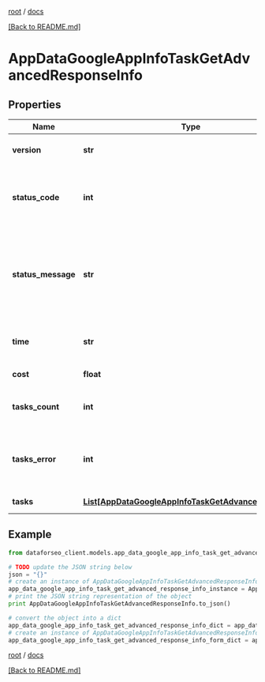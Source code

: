 [root](./../ "root") / [docs](./ "docs")

[[Back to README.md]](./../README.md "[Back to README.md]")

# AppDataGoogleAppInfoTaskGetAdvancedResponseInfo

## Properties

Name | Type | Description | Notes
------------ | ------------- | ------------- | -------------
**version** | **str** | the current version of the API | [optional]
**status_code** | **int** | general status code you can find the full list of the response codes here | [optional]
**status_message** | **str** | general informational message you can find the full list of general informational messages here | [optional]
**time** | **str** | total execution time, seconds | [optional]
**cost** | **float** | total tasks cost, USD | [optional]
**tasks_count** | **int** | the number of tasks in the tasks array | [optional]
**tasks_error** | **int** | the number of tasks in the tasks array returned with an error | [optional]
**tasks** | [**List[AppDataGoogleAppInfoTaskGetAdvancedTaskInfo]**](AppDataGoogleAppInfoTaskGetAdvancedTaskInfo.md) | array of tasks | [optional]

## Example

```python
from dataforseo_client.models.app_data_google_app_info_task_get_advanced_response_info import AppDataGoogleAppInfoTaskGetAdvancedResponseInfo

# TODO update the JSON string below
json = "{}"
# create an instance of AppDataGoogleAppInfoTaskGetAdvancedResponseInfo from a JSON string
app_data_google_app_info_task_get_advanced_response_info_instance = AppDataGoogleAppInfoTaskGetAdvancedResponseInfo.from_json(json)
# print the JSON string representation of the object
print AppDataGoogleAppInfoTaskGetAdvancedResponseInfo.to_json()

# convert the object into a dict
app_data_google_app_info_task_get_advanced_response_info_dict = app_data_google_app_info_task_get_advanced_response_info_instance.to_dict()
# create an instance of AppDataGoogleAppInfoTaskGetAdvancedResponseInfo from a dict
app_data_google_app_info_task_get_advanced_response_info_form_dict = app_data_google_app_info_task_get_advanced_response_info.from_dict(app_data_google_app_info_task_get_advanced_response_info_dict)
```

  

[root](./../ "root") / [docs](./ "docs")

[[Back to README.md]](./../README.md "[Back to README.md]")